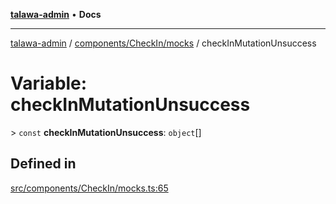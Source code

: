[**talawa-admin**](../../../../README.md) • **Docs**

***

[talawa-admin](../../../../modules.md) / [components/CheckIn/mocks](../README.md) / checkInMutationUnsuccess

# Variable: checkInMutationUnsuccess

\> `const` **checkInMutationUnsuccess**: `object`[]

## Defined in

[src/components/CheckIn/mocks.ts:65](https://github.com/PalisadoesFoundation/talawa-admin/blob/7a991b3aa824070bd53d6367f1ce7f072321af88/src/components/CheckIn/mocks.ts#L65)
